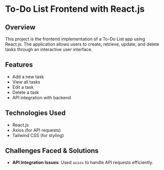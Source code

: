 # To-Do List Frontend with React.js

## Overview
This project is the frontend implementation of a To-Do List app using React.js. The application allows users to create, retrieve, update, and delete tasks through an interactive user interface.

## Features
- Add a new task
- View all tasks
- Edit a task
- Delete a task
- API integration with backend

## Technologies Used
- React.js
- Axios (for API requests)
- Tailwind CSS (for styling)


## Challenges Faced & Solutions
- **API Integration Issues**: Used `axios` to handle API requests efficiently.

